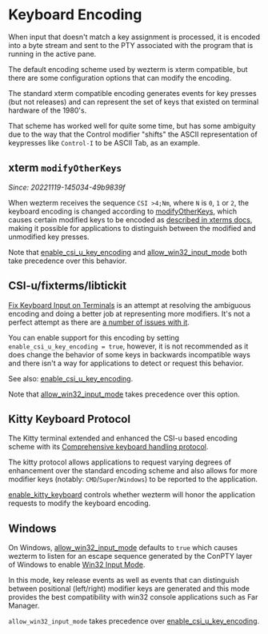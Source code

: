 # Keyboard Encoding

When input that doesn't match a key assignment is processed, it is encoded into
a byte stream and sent to the PTY associated with the program that is running
in the active pane.

The default encoding scheme used by wezterm is xterm compatible, but there are
some configuration options that can modify the encoding.

The standard xterm compatible encoding generates events for key presses (but
not releases) and can represent the set of keys that existed on terminal
hardware of the 1980's.

That scheme has worked well for quite some time, but has some ambiguity due
to the way that the Control modifier "shifts" the ASCII representation of
keypresses like `Control-I` to be ASCII Tab, as an example.

## xterm `modifyOtherKeys`

*Since: 20221119-145034-49b9839f*

When wezterm receives the sequence `CSI >4;Nm`, where `N` is `0`, `1` or `2`,
the keyboard encoding is changed according to
[modifyOtherKeys](https://invisible-island.net/xterm/manpage/xterm.html#VT100-Widget-Resources:modifyOtherKeys),
which causes certain modified keys to be encoded as [described in xterms
docs](https://invisible-island.net/xterm/modified-keys.html), making it
possible for applications to distinguish between the modified and unmodified
key presses.

Note that [enable_csi_u_key_encoding](lua/config/enable_csi_u_key_encoding.md)
and [allow_win32_input_mode](lua/config/allow_win32_input_mode.md) both take
precedence over this behavior.

## CSI-u/fixterms/libtickit

[Fix Keyboard Input on Terminals](http://www.leonerd.org.uk/hacks/fixterms/) is
an attempt at resolving the ambiguous encoding and doing a better job at
representing more modifiers. It's not a perfect attempt as there are [a number
of issues with
it](https://sw.kovidgoyal.net/kitty/keyboard-protocol/#bugs-in-fixterms).

You can enable support for this encoding by setting `enable_csi_u_key_encoding
= true`, however, it is not recommended as it does change the behavior of some
keys in backwards incompatible ways and there isn't a way for applications to
detect or request this behavior.

See also: [enable_csi_u_key_encoding](lua/config/enable_csi_u_key_encoding.md).

Note that [allow_win32_input_mode](lua/config/allow_win32_input_mode.md) takes
precedence over this option.

## Kitty Keyboard Protocol

The Kitty terminal extended and enhanced the CSI-u based encoding scheme with
its [Comprehensive keyboard handling
protocol](https://sw.kovidgoyal.net/kitty/keyboard-protocol/).

The kitty protocol allows applications to request varying degrees of
enhancement over the standard encoding scheme and also allows for more modifier
keys (notably: `CMD`/`Super`/`Windows`) to be reported to the application.

[enable_kitty_keyboard](lua/config/enable_kitty_keyboard.md) controls whether
wezterm will honor the application requests to modify the keyboard encoding.

## Windows

On Windows, [allow_win32_input_mode](lua/config/allow_win32_input_mode.md)
defaults to `true` which causes wezterm to listen for an escape sequence
generated by the ConPTY layer of Windows to enable [Win32 Input Mode](https://github.com/microsoft/terminal/blob/main/doc/specs/%234999%20-%20Improved%20keyboard%20handling%20in%20Conpty.md).

In this mode, key release events as well as events that can distinguish between
positional (left/right) modifier keys are generated and this mode provides the
best compatibility with win32 console applications such as Far Manager.

`allow_win32_input_mode` takes precedence over
[enable_csi_u_key_encoding](lua/config/enable_csi_u_key_encoding.md).

